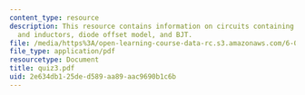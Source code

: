 ```yaml
---
content_type: resource
description: This resource contains information on circuits containing capacitors
  and inductors, diode offset model, and BJT.
file: /media/https%3A/open-learning-course-data-rc.s3.amazonaws.com/6-071j-introduction-to-electronics-signals-and-measurement-spring-2006/2e634db125ded589aa89aac9690b1c6b_quiz3.pdf
file_type: application/pdf
resourcetype: Document
title: quiz3.pdf
uid: 2e634db1-25de-d589-aa89-aac9690b1c6b
---
```

